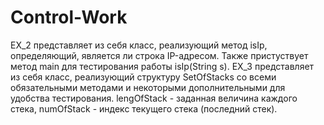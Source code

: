 # Control-Work
EX_2 представляет из себя класс, реализующий метод isIp, определяющий, является ли строка IP-адресом. Также пристуствует метод main 
для тестирования работы isIp(String s).
EX_3 представляет из себя класс, реализующий структуру SetOfStacks со всеми обязательными методами и некоторыми дополнительными 
для удобства тестирования. lengOfStack - заданная величина каждого стека, numOfStack - индекс текущего стека (последний стек).
